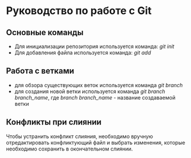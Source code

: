 # Руководство по работе с Git

## Основные команды

* Для инициализации репозитория используется команда: *git init*
* Для добавления файла используется команда: *git add*

## Работа с ветками

* для обзора существующих веток используется команда *git branch*
* для создания новой ветки используется команда *git branch branch_name*, где *branch branch_name* - название создаваемой ветки

## Конфликты при слиянии

Чтобы устранить конфликт слияния, необходимо вручную отредактировать конфликтующий файл и выбрать изменения, которые необходимо сохранить в окончательном слиянии.